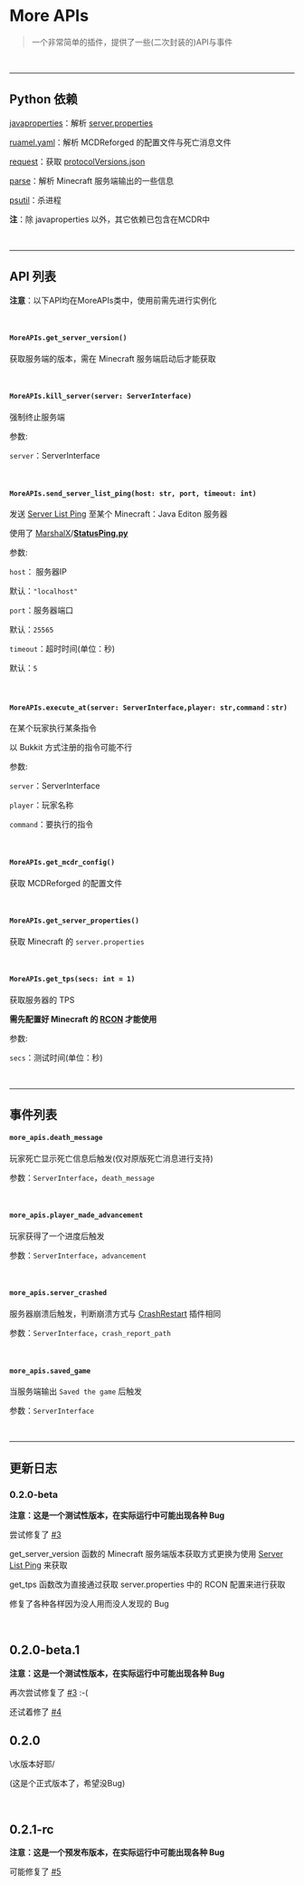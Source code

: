 # More APIs

>   一个非常简单的插件，提供了一些(二次封装的)API与事件

&nbsp;

---

## Python 依赖

[javaproperties](https://pypi.org/project/javaproperties/)：解析 [server.properties](https://minecraft.fandom.com/zh/wiki/Server.properties)

[ruamel.yaml](https://pypi.org/project/ruamel.yaml/)：解析 MCDReforged 的配置文件与死亡消息文件

[request](https://pypi.org/project/requests/)：获取 [protocolVersions.json](https://github.com/PrismarineJS/minecraft-data/blob/master/data/pc/common/protocolVersions.json)

[parse](https://pypi.org/project/parse/)：解析 Minecraft 服务端输出的一些信息

[psutil](https://pypi.org/project/psutil/)：杀进程

**注**：除 javaproperties 以外，其它依赖已包含在MCDR中

&nbsp;

---

## API 列表

**注意**：以下API均在MoreAPIs类中，使用前需先进行实例化

&nbsp;

#### `MoreAPIs.get_server_version()`

获取服务端的版本，需在 Minecraft 服务端启动后才能获取

&nbsp;

#### `MoreAPIs.kill_server(server: ServerInterface)`

强制终止服务端

参数:

`server`：ServerInterface

&nbsp;

#### `MoreAPIs.send_server_list_ping(host: str, port, timeout: int)`

发送 [Server List Ping](https://wiki.vg/Server_List_Ping) 至某个 Minecraft：Java Editon 服务器

使用了 [MarshalX](https://gist.github.com/MarshalX)/**[StatusPing.py](https://gist.github.com/MarshalX/40861e1d02cbbc6f23acd3eced9db1a0)**

参数:

`host`： 服务器IP

默认：`"localhost"`

`port`：服务器端口

默认：`25565`

`timeout`：超时时间(单位：秒)

默认：`5`

&nbsp;

#### `MoreAPIs.execute_at(server: ServerInterface,player: str,command：str)`

在某个玩家执行某条指令

以 Bukkit 方式注册的指令可能不行

参数:

`server`：ServerInterface

`player`：玩家名称

`command`：要执行的指令

&nbsp;

#### `MoreAPIs.get_mcdr_config()`

获取 MCDReforged 的配置文件

&nbsp;

#### `MoreAPIs.get_server_properties()`

获取 Minecraft 的 `server.properties`

&nbsp;

#### `MoreAPIs.get_tps(secs: int = 1)`

获取服务器的 TPS

**需先配置好 Minecraft 的 [RCON](https://wiki.vg/RCON) 才能使用**

参数:

`secs`：测试时间(单位：秒)

&nbsp;

---

## 事件列表

#### `more_apis.death_message`

玩家死亡显示死亡信息后触发(仅对原版死亡消息进行支持)

参数：`ServerInterface`，`death_message`

&nbsp;

#### `more_apis.player_made_advancement`

玩家获得了一个进度后触发

参数：`ServerInterface`，`advancement`

&nbsp;

#### `more_apis.server_crashed`

服务器崩溃后触发，判断崩溃方式与 [CrashRestart](https://github.com/MCDReforged/CrashRestart) 插件相同

参数：`ServerInterface`，`crash_report_path`

&nbsp;

#### `more_apis.saved_game`

当服务端输出 `Saved the game` 后触发

参数：`ServerInterface`

&nbsp;

---

## 更新日志

### 0.2.0-beta

**注意：这是一个测试性版本，在实际运行中可能出现各种 Bug**

尝试修复了 [#3](https://github.com/HuajiMUR233/MoreAPIs/issues/3)

get_server_version 函数的 Minecraft 服务端版本获取方式更换为使用 [Server List Ping](https://wiki.vg/Server_List_Ping) 来获取

get_tps 函数改为直接通过获取 server.properties 中的 RCON 配置来进行获取

修复了各种各样因为没人用而没人发现的 Bug

&nbsp;

## 0.2.0-beta.1

**注意：这是一个测试性版本，在实际运行中可能出现各种 Bug**

再次尝试修复了 [#3](https://github.com/HuajiMUR233/MoreAPIs/issues/3) :-(

还试着修了 [#4](https://github.com/HuajiMUR233/MoreAPIs/issues/4)

## 0.2.0

\水版本好耶/

(这是个正式版本了，希望没Bug)

&nbsp;

## 0.2.1-rc

**注意：这是一个预发布版本，在实际运行中可能出现各种 Bug**

可能修复了 [#5](https://github.com/HuajiMUR233/MoreAPIs/issues/5)

&nbsp;

